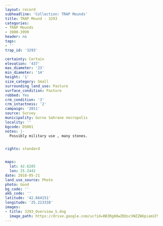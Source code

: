 ```yaml
---
layout: record
subheadline: 'Collection: TRAP Mounds'
title: TRAP Mound - 3293
categories:
- TRAP Mounds
- 3000-3999
header: no
tags:
- ''
trap_id: '3293'

certainty: Certain
elevation: '437'
max_diameter: '23'
min_diameter: '14'
height: '1'
size_category: Small
surrounding_land_use: Pasture
surface_condition: Pasture
robbed: Yes
crm_condition: '3'
crm_intactness: '2'
campaign: '2011'
source: Survey
municipality: Gorno Sahrane necropolis
locality: ''
bgcode: DS001
notes: |-
  Possibly military use , many stones.


rights: standard


maps:
  lat: 42.6285
  lon: 25.2442
date: 2018-05-21
land_use_source: Photo
photo: Good
bg_code: ''
akb_code: ''
latitude: '42.664151'
longitude: '25.223338'
images:
- title: 3293_Overview_S.dng
  image_path: https://drive.google.com/uc?id=0B3Rg88wZDQscVWZZWUpiam1FSFE
---
```

